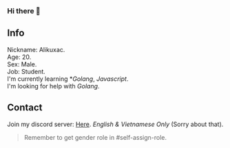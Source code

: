 ### Hi there 👋

<!--
**alikuxac/alikuxac** is a ✨ _special_ ✨ repository because its `README.md` (this file) appears on your GitHub profile.

Here are some ideas to get you started:

- 🔭 I’m currently working on ...
- 🌱 I’m currently learning ...
- 👯 I’m looking to collaborate on ...
- 🤔 I’m looking for help with ...
- 💬 Ask me about ...
- 📫 How to reach me: ...
- 😄 Pronouns: ...
- ⚡ Fun fact: ...
-->
## Info
Nickname: Alikuxac.  
Age: 20.  
Sex: Male.  
Job: Student.  
I'm currently learning **Golang*, *Javascript*.  
I'm looking for help with *Golang*.  

## Contact
Join my discord server: [Here](https://discord.gg/8yfv46W). *English & Vietnamese Only* (Sorry about that).  
> Remember to get gender role in #self-assign-role.  
